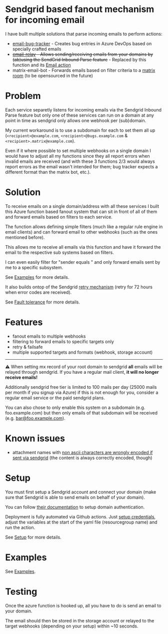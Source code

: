 # Sendgrid based fanout mechanism for incoming email

I have built multiple solutions that parse incoming emails to perform actions:

- [email-bug-tracker](https://github.com/MarcStan/email-bug-tracker) - Creates bug entries in Azure DevOps based on specially crafted emails
- ~~[email-relay](https://github.com/MarcStan/email-relay) - Allows sending/receiving emails from your domains by (ab)using the SendGrid Inbound Parse feature~~ - Replaced by this function and its [Email action](docs/Supported%20actions.md#Email)
- matrix-email-bot - Forwards emails based on filter criteria to a [matrix room](https://matrix.org/try-now/) (to be opensourced in the future)

# Problem

Each service separetly listens for incoming emails via the Sendgrid Inbound Parse feature but only one of these services can run on a domain at any point in time as sendgrid only allows one webhook per (sub)domain.

My current workaround is to use a subdomain for each to set them all up (`<recipient>@example.com`, `<recipient>@bugs.example.com` & `<recipient>.matrix@example.com`).

Even if it where possible to set multiple webhooks on a single domain I would have to adjust all my functions since they all report errors when invalid emails are received (and with these 3 functions 2/3 would always report errors as the email wasn't intended for them; bug tracker expects a different format than the matrix bot, etc.).

# Solution

To receive emails on a single domain/address with all these services I built this Azure function based fanout system that can sit in front of all of them and forward emails based on filters to each service.

The function allows defining simple filters (much like a regular rule engine in email clients) and can forward email to other webhooks (such as the ones mentioned before).

This allows me to receive all emails via this function and have it forward the email to the respective sub systems based on filters.

I can even easily filter for "sender equals <me>" and only forward emails sent by me to a specific subsystem.

See [Examples](docs/Examples.md) for more details.

It also builds ontop of the Sendgrid [retry mechanism](https://sendgrid.com/docs/API_Reference/SMTP_API/errors_and_troubleshooting.html) (retry for 72 hours when error codes are received).

See [Fault tolerance](docs/Fault%20tolerance.md) for more details.

# Features

* fanout emails to multiple webhooks
* filtering to forward emails to specific targets only
* retry & failsafe
* multiple supported targets and formats (webhook, storage account)

___
:warning: When setting mx record of your root domain to sendgrid **all** emails will be relayed through sendgrid. If you have a regular mail client, **it will no longer receive emails!**

Additionally sendgrid free tier is limited to 100 mails per day (25000 mails per month if you signup via Azure) if this is not enough for you, consider a regular email service or the paid sendgrid plans.

You can also chose to only enable this system on a subdomain (e.g. foo.example.com) but then only emails of that subdomain will be received (e.g. bar@foo.example.com).

# Known issues

* attachment names with [non ascii characters are wrongly encoded if sent via sendgrid](https://github.com/sendgrid/sendgrid-go/issues/362) (the content is always correctly encoded, though)

# Setup

You must first setup a Sendgrid account and connect your domain (make sure that Sendgrid is able to send emails on behalf of your domain).

You can follow [their documentation](https://sendgrid.com/docs/ui/account-and-settings/how-to-set-up-domain-authentication/) to setup domain authentication.

Deployment is fully automated via Github actions. Just [setup credentials](https://github.com/marketplace/actions/azure-login#configure-azure-credentials), adjust the variables at the start of the yaml file (resourcegroup name) and run the action.

See [Setup](docs/Setup.md) for more details.

# Examples

See [Examples](docs/Examples.md).

# Testing

Once the azure function is hooked up, all you have to do is send an email to your domain.

The email should then be stored in the storage account or relayed to the target webhooks (depending on your setup) within ~10 seconds.
